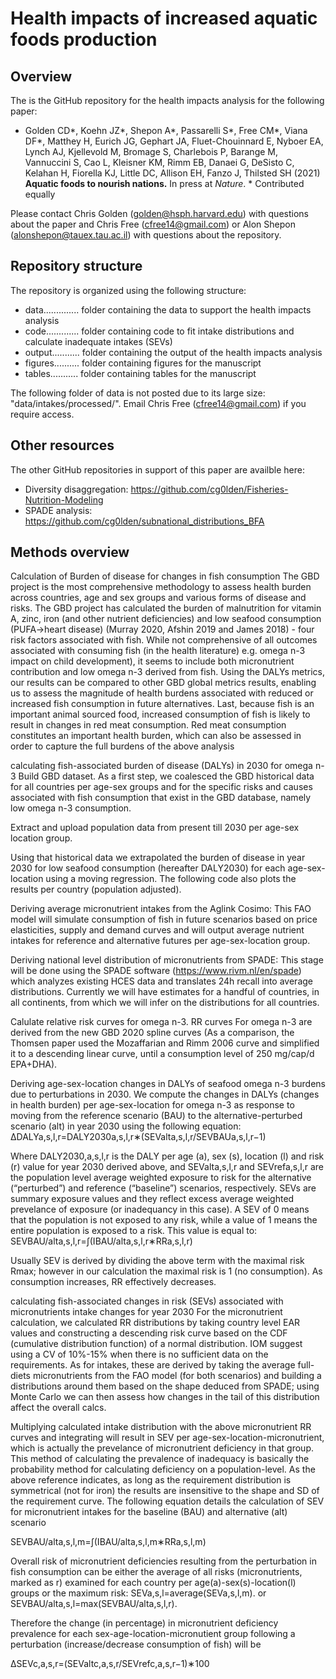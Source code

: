 # Health impacts of increased aquatic foods production

## Overview

The is the GitHub repository for the health impacts analysis for the following paper:

* Golden CD*, Koehn JZ*, Shepon A*, Passarelli S*, Free CM*, Viana DF*, Matthey H, Eurich JG, Gephart JA, Fluet-Chouinnard E, Nyboer EA, Lynch AJ, Kjellevold M, Bromage S, Charlebois P, Barange M, Vannuccini S, Cao L, Kleisner KM, Rimm EB, Danaei G, DeSisto C, Kelahan H, Fiorella KJ, Little DC, Allison EH, Fanzo J, Thilsted SH (2021) **Aquatic foods to nourish nations.** In press at _Nature_. * Contributed equally

Please contact Chris Golden (golden@hsph.harvard.edu) with questions about the paper and Chris Free (cfree14@gmail.com) or Alon Shepon (alonshepon@tauex.tau.ac.il) with questions about the repository.

## Repository structure

The repository is organized using the following structure:

* data.............. folder containing the data to support the health impacts analysis
* code............. folder containing code to fit intake distributions and calculate inadequate intakes (SEVs)
* output........... folder containing the output of the health impacts analysis
* figures.......... folder containing figures for the manuscript
* tables........... folder containing tables for the manuscript

The following folder of data is not posted due to its large size: "data/intakes/processed/". Email Chris Free (cfree14@gmail.com) if you require access.

## Other resources

The other GitHub repositories in support of this paper are availble here:

* Diversity disaggregation: https://github.com/cg0lden/Fisheries-Nutrition-Modeling
* SPADE analysis: https://github.com/cg0lden/subnational_distributions_BFA

## Methods overview
Calculation of Burden of disease for changes in fish consumption
The GBD project is the most comprehensive methodology to assess health burden across countries, age and sex groups and various forms of disease and risks. The GBD project has calculated the burden of malnutrition for vitamin A, zinc, iron (and other nutrient deficiencies) and low seafood consumption (PUFA->heart disease) (Murray 2020, Afshin 2019 and James 2018) - four risk factors associated with fish. While not comprehensive of all outcomes associated with consuming fish (in the health literature) e.g. omega n-3 impact on child development), it seems to include both micronutrient contribution and low omega n-3 derived from fish. Using the DALYs metrics, our results can be compared to other GBD global metrics results, enabling us to assess the magnitude of health burdens associated with reduced or increased fish consumption in future alternatives. Last, because fish is an important animal sourced food, increased consumption of fish is likely to result in changes in red meat consumption. Red meat consumption constitutes an important health burden, which can also be assessed in order to capture the full burdens of the above analysis

calculating fish-associated burden of disease (DALYs) in 2030 for omega n-3
Build GBD dataset. As a first step, we coalesced the GBD historical data for all countries per age-sex groups and for the specific risks and causes associated with fish consumption that exist in the GBD database, namely low omega n-3 consumption.

Extract and upload population data from present till 2030 per age-sex location group.

Using that historical data we extrapolated the burden of disease in year 2030 for low seafood consumption (hereafter DALY2030) for each age-sex-location using a moving regression. The following code also plots the results per country (population adjusted).

Deriving average micronutrient intakes from the Aglink Cosimo: This FAO model will simulate consumption of fish in future scenarios based on price elasticities, supply and demand curves and will output average nutrient intakes for reference and alternative futures per age-sex-location group.

Deriving national level distribution of micronutrients from SPADE: This stage will be done using the SPADE software (https://www.rivm.nl/en/spade) which analyzes existing HCES data and translates 24h recall into average distributions. Currently we will have estimates for a handful of countries, in all continents, from which we will infer on the distributions for all countries.

Calulate relative risk curves for omega n-3. RR curves For omega n-3 are derived from the new GBD 2020 spline curves (As a comparison, the Thomsen paper used the Mozaffarian and Rimm 2006 curve and simplified it to a descending linear curve, until a consumption level of 250 mg/cap/d EPA+DHA).

Deriving age-sex-location changes in DALYs of seafood omega n-3 burdens due to perturbations in 2030. We compute the changes in DALYs (changes in health burden) per age-sex-location for omega n-3 as response to moving from the reference scenario (BAU) to the alternative-perturbed scenario (alt) in year 2030 using the following equation:
ΔDALYa,s,l,r=DALY2030a,s,l,r∗(SEValta,s,l,r/SEVBAUa,s,l,r−1)

Where DALY2030,a,s,l,r is the DALY per age (a), sex (s), location (l) and risk (r) value for year 2030 derived above, and SEValta,s,l,r and SEVrefa,s,l,r are the population level average weighted exposure to risk for the alternative (“perturbed”) and reference (“baseline”) scenarios, respectively. SEVs are summary exposure values and they reflect excess average weighted prevelance of exposure (or inadequancy in this case). A SEV of 0 means that the population is not exposed to any risk, while a value of 1 means the entire population is exposed to a risk. This value is equal to:
SEVBAU/alta,s,l,r=∫(IBAU/alta,s,l,r∗RRa,s,l,r)

Usually SEV is derived by dividing the above term with the maximal risk Rmax; however in our calculation the maximal risk is 1 (no consumption). As consumption increases, RR effectively decreases.

calculating fish-associated changes in risk (SEVs) associated with micronutrients intake changes for year 2030
For the micronutrient calculation, we calculated RR distributions by taking country level EAR values and constructing a descending risk curve based on the CDF (cumulative distribution function) of a normal distribution. IOM suggest using a CV of 10%-15% when there is no sufficient data on the requirements. As for intakes, these are derived by taking the average full-diets micronutrients from the FAO model (for both scenarios) and building a distributions around them based on the shape deduced from SPADE; using Monte Carlo we can then assess how changes in the tail of this distribution affect the overall calcs.

Multiplying calculated intake distribution with the above micronutrient RR curves and integrating will result in SEV per age-sex-location-micronutrient, which is actually the prevelance of micronutrient deficiency in that group. This method of calculating the prevalence of inadequacy is basically the probability method for calculating deficiency on a population-level. As the above reference indicates, as long as the requirement distribution is symmetrical (not for iron) the results are insensitive to the shape and SD of the requirement curve. The following equation details the calculation of SEV for micronutrient intakes for the baseline (BAU) and alternative (alt) scenario

SEVBAU/alta,s,l,m=∫(IBAU/alta,s,l,m∗RRa,s,l,m)

Overall risk of micronutrient deficiencies resulting from the perturbation in fish consumption can be either the average of all risks (micronutrients, marked as r) examined for each country per age(a)-sex(s)-location(l) groups or the maximum risk:
SEVa,s,l=average(SEVa,s,l,m).
or
SEVBAU/alta,s,l=max(SEVBAU/alta,s,l,r).

Therefore the change (in percentage) in micronutrient deficiency prevalence for each sex-age-location-micronutient group following a perturbation (increase/decrease consumption of fish) will be

ΔSEVc,a,s,r=(SEValtc,a,s,r/SEVrefc,a,s,r−1)∗100
